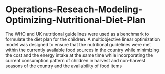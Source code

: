 # Operations-Reseach-Modeling-Optimizing-Nutritional-Diet-Plan
The WHO and UK nutritional guidelines were used as a benchmark to formulate the diet plan for the children. A multiobjective linear optimization model was designed to ensure that the nutritional guidelines were met within the currently available food sources in the country while minimizing the cost and the energy intake at the same time while incorporating the current consumption pattern of children in harvest and non-harvest seasons of the country and the availability of food items
